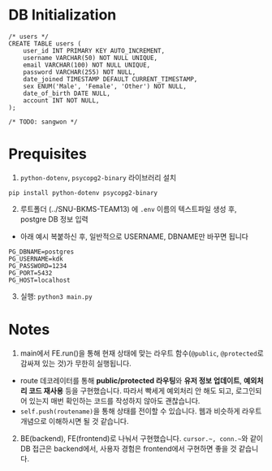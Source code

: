 # DB Initialization

```postgresql
/* users */
CREATE TABLE users (
    user_id INT PRIMARY KEY AUTO_INCREMENT,
    username VARCHAR(50) NOT NULL UNIQUE,
    email VARCHAR(100) NOT NULL UNIQUE,
    password VARCHAR(255) NOT NULL,
    date_joined TIMESTAMP DEFAULT CURRENT_TIMESTAMP,
    sex ENUM('Male', 'Female', 'Other') NOT NULL,
    date_of_birth DATE NULL,
    account INT NOT NULL,
);

/* TODO: sangwon */
```

# Prequisites

1. `python-dotenv`, `psycopg2-binary` 라이브러리 설치
```
pip install python-dotenv psycopg2-binary
```
2. 루트폴더 (../SNU-BKMS-TEAM13) 에 `.env` 이름의 텍스트파일 생성 후, postgre DB 정보 입력
- 아래 예시 복붙하신 후, 일반적으로 USERNAME, DBNAME만 바꾸면 됩니다
```
PG_DBNAME=postgres
PG_USERNAME=kdk
PG_PASSWORD=1234
PG_PORT=5432
PG_HOST=localhost
```

3. 실행:
`python3 main.py`

# Notes
1. main에서 FE.run()을 통해 현재 상태에 맞는 라우트 함수(`@public`, `@protected`로 감싸져 있는 것)가 무한히 실행됩니다.
- route 데코레이터를 통해 **public/protected 라우팅**와 **유저 정보 업데이트**, **예외처리 코드 재사용** 등을 구현했습니다. 따라서 빡세게 예외처리 안 해도 되고, 로그인되어 있는지 매번 확인하는 코드를 작성하지 않아도 괜찮습니다.
- `self.push(routename)`을 통해 상태를 전이할 수 있습니다. 웹과 비슷하게 라우트 개념으로 이해하시면 될 것 같습니다.
2. BE(backend), FE(frontend)로 나눠서 구현했습니다. `cursor.~, conn.~`와 같이 DB 접근은 backend에서, 사용자 경험은 frontend에서 구현하면 좋을 것 같습니다.